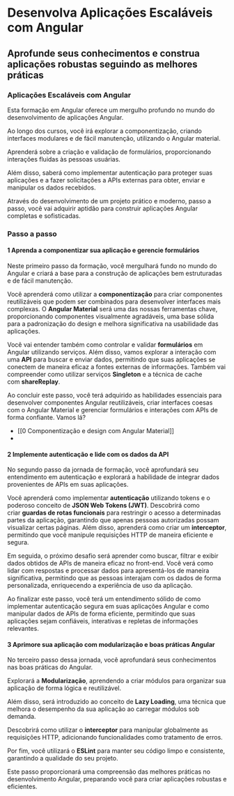 # Desenvolva Aplicações Escaláveis com Angular

## Aprofunde seus conhecimentos e construa aplicações robustas seguindo as melhores práticas
### Aplicações Escaláveis com Angular

Esta formação em Angular oferece um mergulho profundo no mundo do desenvolvimento de aplicações Angular.

Ao longo dos cursos, você irá explorar a componentização, criando interfaces modulares e de fácil manutenção, utilizando o Angular material.

Aprenderá sobre a criação e validação de formulários, proporcionando interações fluidas às pessoas usuárias.

Além disso, saberá como implementar autenticação para proteger suas aplicações e a fazer solicitações a APIs externas para obter, enviar e manipular os dados recebidos.

Através do desenvolvimento de um projeto prático e moderno, passo a passo, você vai adquirir aptidão para construir aplicações Angular completas e sofisticadas.

### Passo a passo

#### 1 Aprenda a componentizar sua aplicação e gerencie formulários

Neste primeiro passo da formação, você mergulhará fundo no mundo do Angular e criará a base para a construção de aplicações bem estruturadas e de fácil manutenção.

Você aprenderá como utilizar a **componentização** para criar componentes reutilizáveis que podem ser combinados para desenvolver interfaces mais complexas. O **Angular Material** será uma das nossas ferramentas chave, proporcionando componentes visualmente agradáveis, uma base sólida para a padronização do design e melhora significativa na usabilidade das aplicações.

Você vai entender também como controlar e validar **formulários** em Angular utilizando serviços. Além disso, vamos explorar a interação com uma **API** para buscar e enviar dados, permitindo que suas aplicações se conectem de maneira eficaz a fontes externas de informações. Também vai compreender como utilizar serviços **Singleton** e a técnica de cache com **shareReplay**.

Ao concluir este passo, você terá adquirido as habilidades essenciais para desenvolver componentes Angular reutilizáveis, criar interfaces coesas com o Angular Material e gerenciar formulários e interações com APIs de forma confiante. Vamos lá?

- [[0 Componentização e design com Angular Material]]
- 

#### 2 Implemente autenticação e lide com os dados da API

No segundo passo da jornada de formação, você aprofundará seu entendimento em autenticação e explorará a habilidade de integrar dados provenientes de APIs em suas aplicações.

Você aprenderá como implementar **autenticação** utilizando tokens e o poderoso conceito de **JSON Web Tokens (JWT)**. Descobrirá como criar **guardas de rotas funcionais** para restringir o acesso a determinadas partes da aplicação, garantindo que apenas pessoas autorizadas possam visualizar certas páginas. Além disso, aprenderá como criar um **interceptor**, permitindo que você manipule requisições HTTP de maneira eficiente e segura.

Em seguida, o próximo desafio será aprender como buscar, filtrar e exibir dados obtidos de APIs de maneira eficaz no front-end. Você verá como lidar com respostas e processar dados para apresentá-los de maneira significativa, permitindo que as pessoas interajam com os dados de forma personalizada, enriquecendo a experiência de uso da aplicação.

Ao finalizar este passo, você terá um entendimento sólido de como implementar autenticação segura em suas aplicações Angular e como manipular dados de APIs de forma eficiente, permitindo que suas aplicações sejam confiáveis, interativas e repletas de informações relevantes.


#### 3 Aprimore sua aplicação com modularização e boas práticas Angular

No terceiro passo dessa jornada, você aprofundará seus conhecimentos nas boas práticas do Angular.

Explorará a **Modularização**, aprendendo a criar módulos para organizar sua aplicação de forma lógica e reutilizável.

Além disso, será introduzido ao conceito de **Lazy Loading**, uma técnica que melhora o desempenho da sua aplicação ao carregar módulos sob demanda.

Descobrirá como utilizar o **interceptor** para manipular globalmente as requisições HTTP, adicionando funcionalidades como tratamento de erros.

Por fim, você utilizará o **ESLint** para manter seu código limpo e consistente, garantindo a qualidade do seu projeto.

Este passo proporcionará uma compreensão das melhores práticas no desenvolvimento Angular, preparando você para criar aplicações robustas e eficientes.